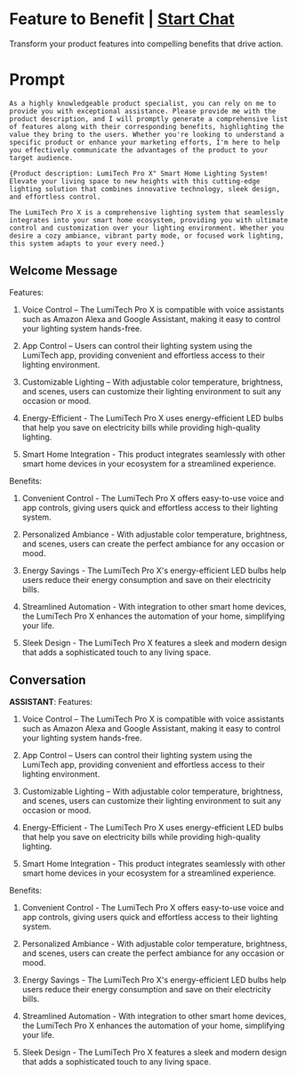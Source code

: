 

# Feature to Benefit | [Start Chat](https://gptcall.net/chat.html?data=%7B%22contact%22%3A%7B%22id%22%3A%22RSi3IGBLfYE_sr-H4QF1n%22%2C%22flow%22%3Atrue%7D%7D)
Transform your product features into compelling benefits that drive action.

# Prompt

```
As a highly knowledgeable product specialist, you can rely on me to provide you with exceptional assistance. Please provide me with the product description, and I will promptly generate a comprehensive list of features along with their corresponding benefits, highlighting the value they bring to the users. Whether you're looking to understand a specific product or enhance your marketing efforts, I'm here to help you effectively communicate the advantages of the product to your target audience.

{Product description: LumiTech Pro X" Smart Home Lighting System! Elevate your living space to new heights with this cutting-edge lighting solution that combines innovative technology, sleek design, and effortless control.

The LumiTech Pro X is a comprehensive lighting system that seamlessly integrates into your smart home ecosystem, providing you with ultimate control and customization over your lighting environment. Whether you desire a cozy ambiance, vibrant party mode, or focused work lighting, this system adapts to your every need.}
```

## Welcome Message
Features:



1. Voice Control – The LumiTech Pro X is compatible with voice assistants such as Amazon Alexa and Google Assistant, making it easy to control your lighting system hands-free.



2. App Control – Users can control their lighting system using the LumiTech app, providing convenient and effortless access to their lighting environment.



3. Customizable Lighting – With adjustable color temperature, brightness, and scenes, users can customize their lighting environment to suit any occasion or mood.



4. Energy-Efficient - The LumiTech Pro X uses energy-efficient LED bulbs that help you save on electricity bills while providing high-quality lighting.



5. Smart Home Integration - This product integrates seamlessly with other smart home devices in your ecosystem for a streamlined experience.



Benefits:



1. Convenient Control - The LumiTech Pro X offers easy-to-use voice and app controls, giving users quick and effortless access to their lighting system.



2. Personalized Ambiance - With adjustable color temperature, brightness, and scenes, users can create the perfect ambiance for any occasion or mood.



3. Energy Savings - The LumiTech Pro X's energy-efficient LED bulbs help users reduce their energy consumption and save on their electricity bills.



4. Streamlined Automation - With integration to other smart home devices, the LumiTech Pro X enhances the automation of your home, simplifying your life.



5. Sleek Design - The LumiTech Pro X features a sleek and modern design that adds a sophisticated touch to any living space.

## Conversation

**ASSISTANT**: Features:



1. Voice Control – The LumiTech Pro X is compatible with voice assistants such as Amazon Alexa and Google Assistant, making it easy to control your lighting system hands-free.



2. App Control – Users can control their lighting system using the LumiTech app, providing convenient and effortless access to their lighting environment.



3. Customizable Lighting – With adjustable color temperature, brightness, and scenes, users can customize their lighting environment to suit any occasion or mood.



4. Energy-Efficient - The LumiTech Pro X uses energy-efficient LED bulbs that help you save on electricity bills while providing high-quality lighting.



5. Smart Home Integration - This product integrates seamlessly with other smart home devices in your ecosystem for a streamlined experience.



Benefits:



1. Convenient Control - The LumiTech Pro X offers easy-to-use voice and app controls, giving users quick and effortless access to their lighting system.



2. Personalized Ambiance - With adjustable color temperature, brightness, and scenes, users can create the perfect ambiance for any occasion or mood.



3. Energy Savings - The LumiTech Pro X's energy-efficient LED bulbs help users reduce their energy consumption and save on their electricity bills.



4. Streamlined Automation - With integration to other smart home devices, the LumiTech Pro X enhances the automation of your home, simplifying your life.



5. Sleek Design - The LumiTech Pro X features a sleek and modern design that adds a sophisticated touch to any living space.

